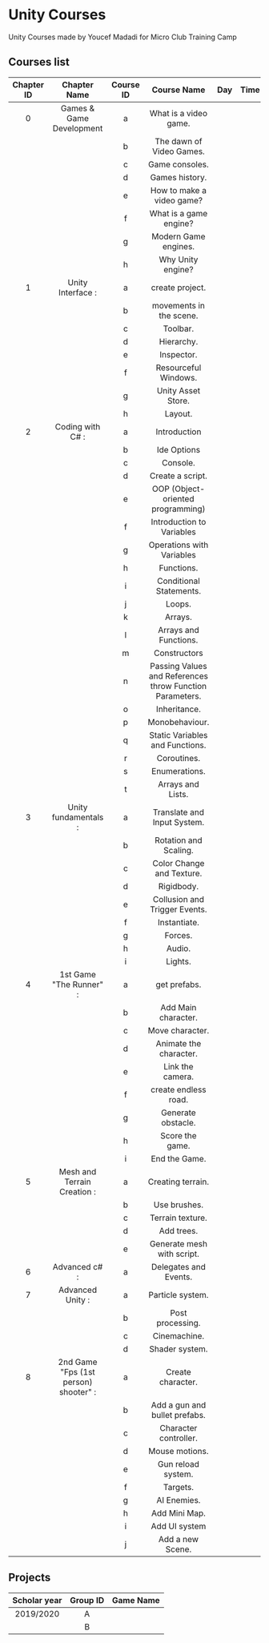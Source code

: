 # Unity Courses

Unity Courses made by Youcef Madadi for Micro Club Training Camp

## Courses list

| Chapter ID  |              Chapter Name             | Course ID |                        Course Name                       | Day | Time |
|:-----------:|:-------------------------------------:|:---------:|:--------------------------------------------------------:|:---:|:----:|
|      0      | Games & Game Development              |     a     | What is a video game.                                    |     |      |
|             |                                       |     b     | The dawn of Video Games.                                 |     |      |
|             |                                       |     c     | Game consoles.                                           |     |      |
|             |                                       |     d     | Games history.                                           |     |      |
|             |                                       |     e     | How to make a video game?                                |     |      |
|             |                                       |     f     | What is a game engine?                                   |     |      |
|             |                                       |     g     | Modern Game engines.                                     |     |      |
|             |                                       |     h     | Why Unity engine?                                        |     |      |
|      1      | Unity Interface :                     |     a     | create project.                                          |     |      |
|             |                                       |     b     | movements in the scene.                                  |     |      |
|             |                                       |     c     | Toolbar.                                                 |     |      |
|             |                                       |     d     | Hierarchy.                                               |     |      |
|             |                                       |     e     | Inspector.                                               |     |      |
|             |                                       |     f     | Resourceful Windows.                                     |     |      |
|             |                                       |     g     | Unity Asset Store.                                       |     |      |
|             |                                       |     h     | Layout.                                                  |     |      |
|      2      | Coding with C# :                      |     a     | Introduction                                             |     |      |
|             |                                       |     b     | Ide Options                                              |     |      |
|             |                                       |     c     | Console.                                                 |     |      |
|             |                                       |     d     | Create a script.                                         |     |      |
|             |                                       |     e     | OOP (Object-oriented programming)                        |     |      |
|             |                                       |     f     | Introduction to Variables                                |     |      |
|             |                                       |     g     | Operations with Variables                                |     |      |
|             |                                       |     h     | Functions.                                               |     |      |
|             |                                       |     i     | Conditional Statements.                                  |     |      |
|             |                                       |     j     | Loops.                                                   |     |      |
|             |                                       |     k     | Arrays.                                                  |     |      |
|             |                                       |     l     | Arrays and Functions.                                    |     |      |
|             |                                       |     m     | Constructors                                             |     |      |
|             |                                       |     n     | Passing Values and References throw Function Parameters. |     |      |
|             |                                       |     o     | Inheritance.                                             |     |      |
|             |                                       |     p     | Monobehaviour.                                           |     |      |
|             |                                       |     q     | Static Variables and Functions.                          |     |      |
|             |                                       |     r     | Coroutines.                                              |     |      |
|             |                                       |     s     | Enumerations.                                            |     |      |
|             |                                       |     t     | Arrays and Lists.                                        |     |      |
|      3      | Unity fundamentals :                  |     a     | Translate and Input System.                              |     |      |
|             |                                       |     b     | Rotation and Scaling.                                    |     |      |
|             |                                       |     c     | Color Change and Texture.                                |     |      |
|             |                                       |     d     | Rigidbody.                                               |     |      |
|             |                                       |     e     | Collusion and Trigger Events.                            |     |      |
|             |                                       |     f     | Instantiate.                                             |     |      |
|             |                                       |     g     | Forces.                                                  |     |      |
|             |                                       |     h     | Audio.                                                   |     |      |
|             |                                       |     i     | Lights.                                                  |     |      |
|      4      | 1st Game "The Runner" :               |     a     | get prefabs.                                             |     |      |
|             |                                       |     b     | Add Main character.                                      |     |      |
|             |                                       |     c     | Move character.                                          |     |      |
|             |                                       |     d     | Animate the character.                                   |     |      |
|             |                                       |     e     | Link the camera.                                         |     |      |
|             |                                       |     f     | create endless road.                                     |     |      |
|             |                                       |     g     | Generate obstacle.                                       |     |      |
|             |                                       |     h     | Score the game.                                          |     |      |
|             |                                       |     i     | End the Game.                                            |     |      |
|      5      | Mesh and Terrain Creation :           |     a     | Creating terrain.                                        |     |      |
|             |                                       |     b     | Use brushes.                                             |     |      |
|             |                                       |     c     | Terrain texture.                                         |     |      |
|             |                                       |     d     | Add trees.                                               |     |      |
|             |                                       |     e     | Generate mesh with script.                               |     |      |
|      6      | Advanced c# :                         |     a     | Delegates and Events.                                    |     |      |
|      7      | Advanced Unity :                      |     a     | Particle system.                                         |     |      |
|             |                                       |     b     | Post processing.                                         |     |      |
|             |                                       |     c     | Cinemachine.                                             |     |      |
|             |                                       |     d     | Shader system.                                           |     |      |
|      8      | 2nd Game "Fps (1st person) shooter" : |     a     | Create character.                                        |     |      |
|             |                                       |     b     | Add a gun and bullet prefabs.                            |     |      |
|             |                                       |     c     | Character controller.                                    |     |      |
|             |                                       |     d     | Mouse motions.                                           |     |      |
|             |                                       |     e     | Gun reload system.                                       |     |      |
|             |                                       |     f     | Targets.                                                 |     |      |
|             |                                       |     g     | AI Enemies.                                              |     |      |
|             |                                       |     h     | Add Mini Map.                                            |     |      |
|             |                                       |     i     | Add UI system                                            |     |      |
|             |                                       |     j     | Add a new Scene.                                         |     |      |

## Projects

| Scholar year | Group ID | Game Name |
|:------------:|:--------:|-----------|
|   2019/2020  |     A    |           |
|              |     B    |           |
